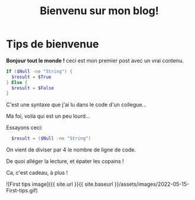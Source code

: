 ﻿---
title:  "Bienvenu sur mon blog!"
excerpt: "Optimisation de code, test et booleens."
category: PowerShell
tags: 
  - PowerShell
  - Tips
---

# Tips de bienvenue

**Bonjour tout le monde !** ceci est mon premier post avec un vrai contenu.

```powershell
If ($Null -ne "String") {
  $result = $True
} Else { 
  $result = $False
}
```

C'est une syntaxe que j'ai lu dans le code d'un collegue...

Ma foi, voila qui est un peu lourd...

Essayons ceci:

```powershell
  $result = ($Null -ne "String")
```

On vient de diviser par 4 le nombre de ligne de code.

De quoi alléger la lecture, et épater les copains !

Ca, c'est cadeau, à plus !

![First tips image]({{ site.url }}{{ site.baseurl }}/assets/images/2022-05-15-First-tips.gif)